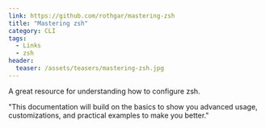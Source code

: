```yaml
---
link: https://github.com/rothgar/mastering-zsh
title: "Mastering zsh"
category: CLI
tags:
  - Links
  - zsh
header:
  teaser: /assets/teasers/mastering-zsh.jpg
---
```


A great resource for understanding how to configure zsh.

"This documentation will build on the basics to show you advanced usage, customizations, and practical examples to make you better."



